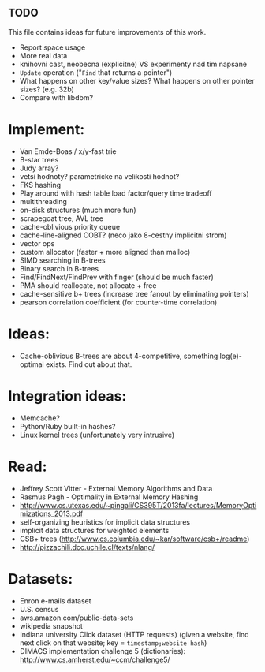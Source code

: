 ## TODO
This file contains ideas for future improvements of this work.

* Report space usage
* More real data
* knihovni cast, neobecna (explicitne) VS experimenty nad tim napsane
* `Update` operation ("`Find` that returns a pointer")
* What happens on other key/value sizes? What happens on other pointer sizes?
  (e.g. 32b)
* Compare with libdbm?

# Implement:
- Van Emde-Boas / x/y-fast trie
- B-star trees
- Judy array?
- vetsi hodnoty? parametricke na velikosti hodnot?
- FKS hashing
- Play around with hash table load factor/query time tradeoff
- multithreading
- on-disk structures (much more fun)
- scrapegoat tree, AVL tree
- cache-oblivious priority queue
- cache-line-aligned COBT? (neco jako 8-cestny implicitni strom)
- vector ops
- custom allocator (faster + more aligned than malloc)
- SIMD searching in B-trees
- Binary search in B-trees
- Find/FindNext/FindPrev with finger (should be much faster)
- PMA should reallocate, not allocate + free
- cache-sensitive b+ trees (increase tree fanout by eliminating pointers)
- pearson correlation coefficient (for counter-time correlation)

# Ideas:
- Cache-oblivious B-trees are about 4-competitive, something log(e)-optimal
  exists. Find out about that.

# Integration ideas:
* Memcache?
* Python/Ruby built-in hashes?
* Linux kernel trees (unfortunately very intrusive)

# Read:
* Jeffrey Scott Vitter - External Memory Algorithms and Data
* Rasmus Pagh - Optimality in External Memory Hashing
* http://www.cs.utexas.edu/~pingali/CS395T/2013fa/lectures/MemoryOptimizations_2013.pdf
* self-organizing heuristics for implicit data structures
* implicit data structures for weighted elements
* CSB+ trees (http://www.cs.columbia.edu/~kar/software/csb+/readme)
* http://pizzachili.dcc.uchile.cl/texts/nlang/

# Datasets:
* Enron e-mails dataset
* U.S. census
* aws.amazon.com/public-data-sets
* wikipedia snapshot
* Indiana university Click dataset (HTTP requests)
  (given a website, find next click on that website; key = `timestamp;website hash`)
* DIMACS implementation challenge 5 (dictionaries):
  http://www.cs.amherst.edu/~ccm/challenge5/
